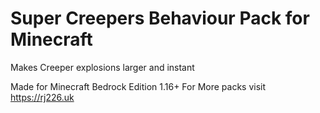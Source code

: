 # Super Creepers Behaviour Pack for Minecraft

Makes Creeper explosions larger and instant

Made for Minecraft Bedrock Edition 1.16+
For More packs visit <https://rj226.uk>
